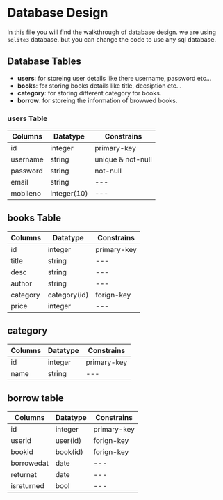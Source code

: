 # Database Design

In this file you will find the walkthrough of database design. we are using `sqlite3` database. but you can change the code to use any sql database.

## Database Tables

- **users**: for storeing user details like there username, password etc...
- **books**: for storing books details like title, decsiption etc...
- **category**: for storing different category for books.
- **borrow**: for storeing the information of browwed books.

### users Table

| Columns  | Datatype    | Constrains        |
| -------- | ----------- | ----------------- |
| id       | integer     | primary-key       |
| username | string      | unique & not-null |
| password | string      | not-null          |
| email    | string      | ---               |
| mobileno | integer(10) | ---               |

## books Table

| Columns  | Datatype     | Constrains  |
| -------- | ------------ | ----------- |
| id       | integer      | primary-key |
| title    | string       | ---         |
| desc     | string       | ---         |
| author   | string       | ---         |
| category | category(id) | forign-key  |
| price    | integer      | ---         |

## category

| Columns | Datatype | Constrains  |
| ------- | -------- | ----------- |
| id      | integer  | primary-key |
| name    | string   | ---         |

## borrow table

| Columns    | Datatype | Constrains  |
| ---------- | -------- | ----------- |
| id         | integer  | primary-key |
| userid     | user(id) | forign-key  |
| bookid     | book(id) | forign-key  |
| borrowedat | date     | ---         |
| returnat   | date     | ---         |
| isreturned | bool     | ---         |
